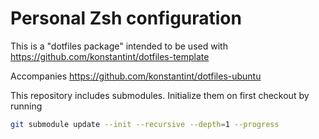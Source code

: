 # Personal Zsh configuration

This is a "dotfiles package" intended to be used with
https://github.com/konstantint/dotfiles-template

Accompanies
https://github.com/konstantint/dotfiles-ubuntu

This repository includes submodules. Initialize them
on first checkout by running

```sh
git submodule update --init --recursive --depth=1 --progress
```

